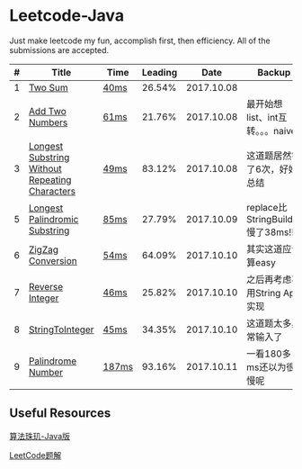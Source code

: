 # Leetcode-Java
Just make leetcode my fun, accomplish first, then efficiency. All of the submissions are accepted.

|#|Title|Time|Leading|Date|Backup|
|---|----| ----- |----|----|----|
|1|[Two Sum](https://leetcode.com/problems/two-sum/)|[40ms](https://github.com/LeonXtp/Leetcode-Java/blob/71e8141ff24a2704c0b6e375f43eacc9be46c7d1/src/leonxtp/easy/L001_TwoSum.java)|26.54%|2017.10.08||
|2|[Add Two Numbers](https://leetcode.com/problems/add-two-numbers/)| [61ms](https://github.com/LeonXtp/Leetcode-Java/blob/71e8141ff24a2704c0b6e375f43eacc9be46c7d1/src/leonxtp/medium/L002_AddTwoNumbers.java)|21.76%|2017.10.08|最开始想list、int互转。。。naive|
|3|[Longest Substring Without Repeating Characters](https://leetcode.com/problems/longest-substring-without-repeating-characters/)| [49ms](https://github.com/LeonXtp/Leetcode-Java/blob/71e8141ff24a2704c0b6e375f43eacc9be46c7d1/src/leonxtp/medium/L003_LengthOfLongestSubstring.java)|83.12%|2017.10.08|这道题居然错了6次，好好总结|
|5|[Longest Palindromic Substring](https://leetcode.com/problems/longest-palindromic-substring/description/)|[85ms](https://github.com/LeonXtp/Leetcode-Java/blob/e4143eeb231a2b9383cb51179e7b8f7b66a556eb/src/leonxtp/medium/L005_LongestPalindromicSubstring.java)|27.79%|2017.10.09|replace比StringBuilder慢了38ms!!!|
|6|[ZigZag Conversion](https://leetcode.com/problems/zigzag-conversion/description/)|[54ms](https://github.com/LeonXtp/Leetcode-Java/blob/3df6dcd81aea461fee0f6ad413a39865b267228b/src/leonxtp/medium/L006_ZigZagConversion.java)|64.09%|2017.10.10|其实这道应该算easy|
|7|[Reverse Integer](https://leetcode.com/problems/reverse-integer/description/)|[46ms](https://github.com/LeonXtp/Leetcode-Java/blob/dd8a4f718965f509304a9b029b427b5482fd3393/src/leonxtp/easy/L007_ReverseInteger.java)|25.82%|2017.10.10|之后再考虑不用String Api实现|
|8|[StringToInteger](https://leetcode.com/problems/string-to-integer-atoi/description/)|[45ms](https://github.com/LeonXtp/Leetcode-Java/blob/master/src/leonxtp/medium/L008_StringToInteger.java)|34.35%|2017.10.10|这道题太多异常输入了|
|9|[Palindrome Number](https://leetcode.com/problems/palindrome-number/description/)|[187ms](https://github.com/LeonXtp/Leetcode-Java/blob/6a2ff7ce1bfb803f91ecdec0b7d76cd5b72305f8/src/leonxtp/easy/L009_PalindromeNumber.java)|93.16%|2017.10.11|一看180多ms还以为很慢呢|

**Useful Resources**
---
[算法珠玑-Java版](https://soulmachine.gitbooks.io/algorithm-essentials/content/java/)

[LeetCode题解](https://siddontang.gitbooks.io/leetcode-solution/content/)
